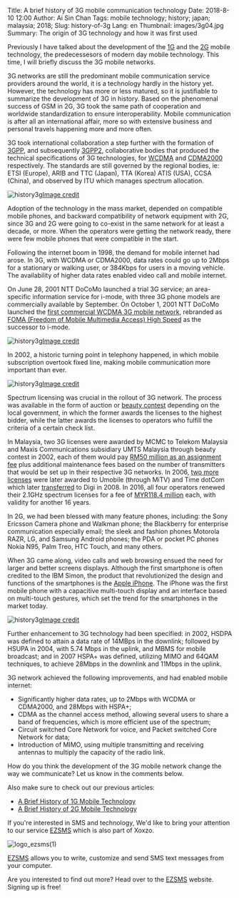 Title: A brief history of 3G mobile communication technology
Date: 2018-8-10 12:00
Author: Ai Sin Chan
Tags: mobile technology; history; japan; malaysia; 2018; 
Slug: history-of-3g
Lang: en
Thumbnail: images/3g04.jpg
Summary: The origin of 3G technology and how it was first used

Previously I have talked about the development of the [1G](https://blog.xoxzo.com/en/2018/07/24/history-of-1g/) and the [2G](https://blog.xoxzo.com/en/2018/08/01/history-of-2g/) mobile technology, the predecessesors of modern day mobile technology. This time, I will briefly discuss the 3G mobile networks. 

3G networks are still the predominant mobile communication service providers around the world, it is a technology hardly in the history yet. However, the technology has more or less matured, so it is justifiable to summarize the development of 3G in history. 
Based on the phenomenal success of GSM in 2G, 3G took the same path of cooperation and worldwide standardization to ensure interoperability. Mobile communication is after all an international affair, more so with extensive business and personal travels happening more and more often. 

3G took international collaboration a step further with the formation of [3GPP](http://www.3gpp.org/), and subsequently [3GPP2](https://www.3gpp2.org/), collaborative bodies that produced the technical specifications of 3G technologies, for [WCDMA](http://www.3gpp.org/technologies/keywords-acronyms/104-w-cdma) and [CDMA2000](https://www.3gpp2.org/Public_html/News/2000418_NewsRelease.cfm) respectively. The standards are still governed by the regional bodies, ie: ETSI (Europe), ARIB and TTC (Japan), TTA (Korea) ATIS (USA), CCSA (China), and observed by ITU which manages spectrum allocation. 
 
![history3g](/images/3g01.gif)<a class="caption" href="http://www.3gpp.org/specifications/work-plan">Image credit</a>

Adoption of the technology in the mass market, depended on compatible mobile phones, and backward compatibility of network equipment with 2G, since 3G and 2G were going to co-exist in the same network for at least a decade, or more. When the operators were getting the network ready, there were few mobile phones that were compatible in the start. 

Following the internet boom in 1998, the demand for mobile internet had arose. In 3G, with WCDMA or CDMA2000, data rates could go up to 2Mbps for a stationary or walking user, or 384Kbps for users in a moving vehicle. The availability of higher data rates enabled video call and mobile internet. 

On June 28, 2001 NTT DoCoMo launched a trial 3G service; an area-specific information service for i-mode, with three 3G phone models are commercially available by September. On October 1, 2001 NTT DoCoMo launched the [first commercial WCDMA 3G mobile network](https://www.zdnet.com/article/worlds-first-3g-phone-network-goes-live/), rebranded as [FOMA (Freedom of Mobile Multimedia Access) High Speed](https://web.archive.org/web/20090421060836/http:/www.nttdocomo.co.jp/service/func_tool/high_speed/) as the successor to i-mode. 

![history3g](/images/3g02.jpg)<a class="caption" href="https://en.wikipedia.org/wiki/Freedom_of_Mobile_Multimedia_Access">Image credit</a>

In 2002, a historic turning point in telephony happened, in which mobile subscription overtook fixed line, making mobile communication more important than ever. 

![history3g](/images/3g03.png)<a class="caption" href="https://www.itu.int/itunews/issue/2003/06/thirdgeneration.html">Image credit</a>

Spectrum licensing was crucial in the rollout of 3G network. The process was available in the form of auction or [beauty contest](https://www.itu.int/itunews/issue/2003/06/thirdgeneration.html) depending on the local government, in which the former awards the licenses to the highest bidder, while the latter awards the licenses to operators who fulfill the criteria of a certain check list. 

In Malaysia, two 3G licenses were awarded by MCMC to Telekom Malaysia and Maxis Communications subsidiary UMTS Malaysia through beauty contest in 2002, each of them would pay [RM50 million as an assignment fee](https://www.mcmc.gov.my/media/press-clippings/malaysia-awards-3g-licenses) plus additional maintenance fees based on the number of transmitters that would be set up in their respective 3G networks. In 2006, [two more licenses](https://www.zdnet.com/article/malaysia-gets-new-3g-operator/) were later awarded to Umobile (through MiTV) and Time dotCom which later [transferred](http://www.digi.com.my/aboutus/media/press_release_detail.do?id=3980&page=2&year=2008) to Digi in 2008. In 2016, all four operators renewed their 2.1GHz spectrum licenses for a fee of [MYR118.4 million](https://www.developingtelecoms.com/business/operator-news/7576-malaysian-operators-renew-2-1ghz-licences.html) each, with validity for another 16 years. 

In 2G, we had been blessed with many feature phones, including: the Sony Ericsson Camera phone and Walkman phone; the Blackberry for enterprise communication especially email; the sleek and fashion phones Motorola RAZR, LG, and Samsung Android phones; the PDA or pocket PC phones Nokia N95, Palm Treo, HTC Touch, and many others. 

When 3G came along, video calls and web browsing ensued the need for larger and better screens displays. Although the first smartphone is often credited to the IBM Simon, the product that revolutionized the design and functions of the smartphones is the [Apple iPhone](https://en.wikipedia.org/wiki/IPhone). The iPhone was the first mobile phone with a capacitive multi-touch display and an interface based on multi-touch gestures, which set the trend for the smartphones in the market today. 
 
![history3g](/images/3g04.jpg)<a class="caption" href="https://www.firstpost.com/tech/photos/in-pictures-the-first-apple-iphone-to-iphone-x-heres-how-this-smartphone-has-evolved-over-the-years-4038589-2.html">Image credit</a>

Further enhancement to 3G technology had been specified: in 2002, HSDPA was defined to attain a data rate of 14MBps in the downlink; followed by HSUPA in 2004, with 5.74 Mbps in the uplink, and MBMS for mobile broadcast; and in 2007 HSPA+ was defined, utilizing MIMO and 64QAM techniques, to achieve 28Mbps in the downlink and 11Mbps in the uplink.

3G network achieved the following improvements, and had enabled mobile internet: 

-	Significantly higher data rates, up to 2Mbps with WCDMA or CDMA2000, and 28Mbps with HSPA+;
-	CDMA as the channel access method, allowing several users to share a band of frequencies, which is more efficient use of the spectrum;
-	Circuit switched Core Network for voice, and Packet switched Core Network for data;
-	Introduction of MIMO, using multiple transmitting and receiving antennas to multiply the capacity of the radio link.

How do you think the development of the 3G mobile network change the way we communicate? Let us know in the comments below.

Also make sure to check out our previous articles:
- [A Brief History of 1G Mobile Technology](https://blog.xoxzo.com/en/2018/07/24/history-of-1g/)
- [A Brief History of 2G Mobile Technology](https://blog.xoxzo.com/en/2018/08/01/history-of-2g/)

If you're interested in SMS and technology, We'd like to bring your attention to our service [EZSMS](https://www.ezsms.biz/) which is also part of Xoxzo.

![logo_ezsms(1)](/images/logo_ezsms(1).png)

[EZSMS](https://www.ezsms.biz/) allows you to write, customize and send SMS text messages from your computer.

Are you interested to find out more? Head over to the [EZSMS](https://www.ezsms.biz/) website. Signing up is free!






